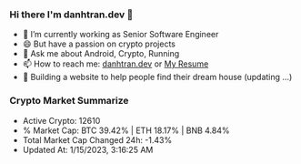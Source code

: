 ### Hi there I'm danhtran.dev 👋

- 🔭 I’m currently working as Senior Software Engineer
- 😄 But have a passion on crypto projects
- 💬 Ask me about Android, Crypto, Running 
- 📫 How to reach me: <a href="https://danhtran.dev" target="_blank">danhtran.dev</a> or <a href="Dan-Resume.pdf" target="_blank">My Resume</a>
- 🌱 Building a website to help people find their dream house (updating ...)

### Crypto Market Summarize
- Active Crypto: 12610
- % Market Cap: BTC 39.42% | ETH 18.17% | BNB 4.84%
- Total Market Cap Changed 24h: -1.43%
- Updated At: 1/15/2023, 3:16:25 AM
